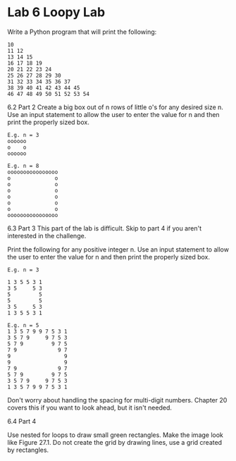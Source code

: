# Lab 6 Loopy Lab
Write a Python program that will print the following:
```
10
11 12
13 14 15
16 17 18 19
20 21 22 23 24
25 26 27 28 29 30
31 32 33 34 35 36 37
38 39 40 41 42 43 44 45
46 47 48 49 50 51 52 53 54
```

6.2 Part 2
Create a big box out of n rows of little o's for any desired size n. 
Use an input statement to allow the user to enter the value for n and then print the properly sized box.

```
E.g. n = 3
oooooo
o    o
oooooo
 
E.g. n = 8
oooooooooooooooo
o              o
o              o
o              o
o              o
o              o
o              o
oooooooooooooooo

```

6.3 Part 3
This part of the lab is difficult. Skip to part 4 if you aren't interested in the challenge.

Print the following for any positive integer n. 
Use an input statement to allow the user to enter the value for n and then print the properly sized box.
```
E.g. n = 3
 
1 3 5 5 3 1
3 5     5 3
5         5
5         5
3 5     5 3
1 3 5 5 3 1
 
E.g. n = 5
1 3 5 7 9 9 7 5 3 1
3 5 7 9     9 7 5 3
5 7 9         9 7 5
7 9             9 7
9                 9
9                 9
7 9             9 7
5 7 9         9 7 5
3 5 7 9     9 7 5 3
1 3 5 7 9 9 7 5 3 1

```

Don't worry about handling the spacing for multi-digit numbers. Chapter 20 covers this if you want to look ahead, but it isn't needed.


6.4 Part 4

Use nested for loops to draw small green rectangles. Make the image look like Figure 27.1.
Do not create the grid by drawing lines, use a grid created by rectangles.
